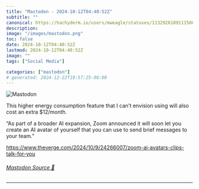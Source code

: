 ```yaml
---
title: "Mastodon - 2024-10-12T04:40:52Z"
subtitle: ""
canonical: https://hachyderm.io/users/mweagle/statuses/113292610911150816
description:
image: "/images/mastodon.png"
toc: false
date: 2024-10-12T04:40:52Z
lastmod: 2024-10-12T04:40:52Z
image: ""
tags: ["Social Media"]

categories: ["mastodon"]
# generated: 2024-12-22T19:57:25-08:00
---
```

![Mastodon](/images/mastodon.png)

<p>This higher energy consumption feature that I can’t envision using will also cost an extra $12/month. </p><p>“As part of a broader AI expansion, Zoom announced it will soon let you create an AI avatar of yourself that you can use to send brief messages to your team.”</p><p><a href="https://www.theverge.com/2024/10/9/24266007/zoom-ai-avatars-clips-talk-for-you" target="_blank" rel="nofollow noopener noreferrer" translate="no"><span class="invisible">https://www.</span><span class="ellipsis">theverge.com/2024/10/9/2426600</span><span class="invisible">7/zoom-ai-avatars-clips-talk-for-you</span></a></p>


###### [Mastodon Source 🐘](https://hachyderm.io/@mweagle/113292610911150816)

___
